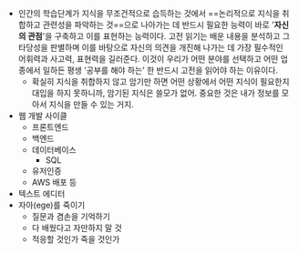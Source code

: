- 인간의 학습단계가 지식을 무조건적으로 습득하는 것에서 ==논리적으로 지식을 취합하고 관련성을 파악하는 것==으로 나아가는 데 반드시 필요한 능력이 바로 '**자신의 관점**'을 구축하고 이를 표현하는 능력이다. 고전 읽기는 배운 내용을 분석하고 그 타당성을 판별하며 이를 바탕으로 자신의 의견을 개진해 나가는 데 가장 필수적인 어휘력과 사고력, 표현력을 길러준다. 이것이 우리가 어떤 분야를 선택하고 어떤 업종에서 일하든 평생 '공부를 해야 하는' 한 반드시 고전을 읽어야 하는 이유이다. 
	- 확실히 지식을 취합하지 않고 암기만 하면 어떤 상황에서 어떤 지식이 필요한지 대입을 하지 못하니까, 암기된 지식은 쓸모가 없어. 중요한 것은 내가 정보를 모아서 지식을 만들 수 있는 거지.
- 웹 개발 사이클
	- 프론트엔드
	- 백엔드
	- 데이터베이스
		- SQL
	- 유저인증
	- AWS 배포 등
- 텍스트 에디터
- 자아(ege)를 죽이기
	- 질문과 겸손을 기억하기
	- 다 배웠다고 자만하지 말 것
	- 적응할 것인가 죽을 것인가